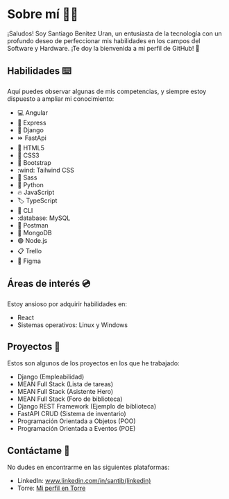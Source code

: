 # Sobre mí 👨‍💻
¡Saludos! Soy Santiago Benitez Uran, un entusiasta de la tecnología con un profundo deseo de perfeccionar mis habilidades en los campos del Software y Hardware. ¡Te doy la bienvenida a mi perfil de GitHub! 👀

## Habilidades ⌨️
Aquí puedes observar algunas de mis competencias, y siempre estoy dispuesto a ampliar mi conocimiento:

- :computer: Angular
- :rocket: Express
- :snake: Django
- :fast_forward: FastApi
- :page_facing_up: HTML5
- :art: CSS3
- :boot: Bootstrap
- :wind: Tailwind CSS
- :nail_care: Sass
- :snake: Python
- :fire: JavaScript
- :label: TypeScript
- :hammer: CLI
- :database: MySQL
- :postbox: Postman
- :leaves: MongoDB
- :green_circle: Node.js
- :clipboard: Trello
- :art: Figma


## Áreas de interés 💿
Estoy ansioso por adquirir habilidades en:

- React
- Sistemas operativos: Linux y Windows

## Proyectos 💾
Estos son algunos de los proyectos en los que he trabajado:

- Django (Empleabilidad)
- MEAN Full Stack (Lista de tareas)
- MEAN Full Stack (Asistente Hero)
- MEAN Full Stack (Foro de biblioteca)
- Django REST Framework (Ejemplo de biblioteca)
- FastAPI CRUD (Sistema de inventario)
- Programación Orientada a Objetos (POO)
- Programación Orientada a Eventos (POE)

## Contáctame 📱
No dudes en encontrarme en las siguientes plataformas:

- LinkedIn: www.linkedin.com/in/santib(linkedin)
- Torre: [Mi perfil en Torre](https://torre.ai/s/ecBx7lXUzY)
